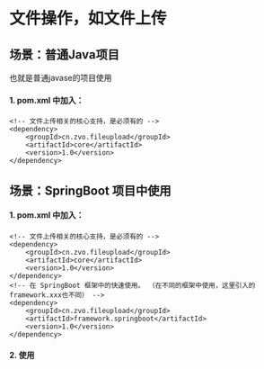 # 文件操作，如文件上传

## 场景：普通Java项目
也就是普通javase的项目使用

#### 1. pom.xml 中加入：

````
<!-- 文件上传相关的核心支持，是必须有的 -->
<dependency> 
	<groupId>cn.zvo.fileupload</groupId>
	<artifactId>core</artifactId>
	<version>1.0</version>
</dependency>
````

## 场景：SpringBoot 项目中使用

#### 1. pom.xml 中加入：

````
<!-- 文件上传相关的核心支持，是必须有的 -->
<dependency> 
	<groupId>cn.zvo.fileupload</groupId>
	<artifactId>core</artifactId>
	<version>1.0</version>
</dependency>
<!-- 在 SpringBoot 框架中的快速使用。 （在不同的框架中使用，这里引入的framework.xxx也不同） -->
<dependency> 
	<groupId>cn.zvo.fileupload</groupId>
	<artifactId>framework.springboot</artifactId>
	<version>1.0</version>
</dependency> 
````

#### 2. 使用
